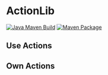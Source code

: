 # ActionLib
[![Java Maven Build](https://github.com/QuantumRange/ActionLib/actions/workflows/maven.yml/badge.svg)](https://github.com/QuantumRange/ActionLib/actions/workflows/maven.yml)
[![Maven Package](https://github.com/QuantumRange/ActionLib/actions/workflows/maven-publish.yml/badge.svg)](https://github.com/QuantumRange/ActionLib/actions/workflows/maven-publish.yml)

## Use Actions

## Own Actions
